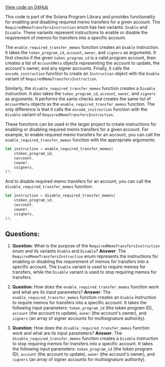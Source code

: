 [View code on GitHub](https://github.com/solana-labs/solana-program-library/token/program-2022/src/extension/memo_transfer/instruction.rs)

This code is part of the Solana Program Library and provides functionality for enabling and disabling required memo transfers for a given account. The `RequiredMemoTransfersInstruction` enum has two variants: `Enable` and `Disable`. These variants represent instructions to enable or disable the requirement of memos for transfers into a specific account.

The `enable_required_transfer_memos` function creates an `Enable` instruction. It takes the `token_program_id`, `account`, `owner`, and `signers` as arguments. It first checks if the given `token_program_id` is a valid program account, then creates a list of `AccountMeta` objects representing the account to update, the account's owner, and any signer accounts. Finally, it calls the `encode_instruction` function to create an `Instruction` object with the `Enable` variant of `RequiredMemoTransfersInstruction`.

Similarly, the `disable_required_transfer_memos` function creates a `Disable` instruction. It also takes the `token_program_id`, `account`, `owner`, and `signers` as arguments. It performs the same checks and creates the same list of `AccountMeta` objects as the `enable_required_transfer_memos` function. The only difference is that it calls the `encode_instruction` function with the `Disable` variant of `RequiredMemoTransfersInstruction`.

These functions can be used in the larger project to create instructions for enabling or disabling required memo transfers for a given account. For example, to enable required memo transfers for an account, you can call the `enable_required_transfer_memos` function with the appropriate arguments:

```rust
let instruction = enable_required_transfer_memos(
    &token_program_id,
    &account,
    &owner,
    &signers,
)?;
```

And to disable required memo transfers for an account, you can call the `disable_required_transfer_memos` function:

```rust
let instruction = disable_required_transfer_memos(
    &token_program_id,
    &account,
    &owner,
    &signers,
)?;
```
## Questions: 
 1. **Question**: What is the purpose of the `RequiredMemoTransfersInstruction` enum and its variants `Enable` and `Disable`?
   **Answer**: The `RequiredMemoTransfersInstruction` enum represents the instructions for enabling or disabling the requirement of memos for transfers into a specific account. The `Enable` variant is used to require memos for transfers, while the `Disable` variant is used to stop requiring memos for transfers.

2. **Question**: How does the `enable_required_transfer_memos` function work and what are its input parameters?
   **Answer**: The `enable_required_transfer_memos` function creates an `Enable` instruction to require memos for transfers into a specific account. It takes the following input parameters: `token_program_id` (the token program ID), `account` (the account to update), `owner` (the account's owner), and `signers` (an array of signer accounts for multisignature authority).

3. **Question**: How does the `disable_required_transfer_memos` function work and what are its input parameters?
   **Answer**: The `disable_required_transfer_memos` function creates a `Disable` instruction to stop requiring memos for transfers into a specific account. It takes the following input parameters: `token_program_id` (the token program ID), `account` (the account to update), `owner` (the account's owner), and `signers` (an array of signer accounts for multisignature authority).